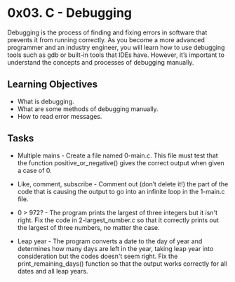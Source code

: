 # 0x03. C - Debugging

Debugging is the process of finding and fixing errors in software that prevents it from running correctly. As you become a more advanced programmer and an industry engineer, you will learn how to use debugging tools such as gdb or built-in tools that IDEs have. However, it’s important to understand the concepts and processes of debugging manually.


## Learning Objectives
-  What is debugging.
- What are some methods of debugging manually.
- How to read error messages.

## Tasks

- Multiple mains - Create a file named 0-main.c. This file must test that the function positive_or_negative() gives the correct output when given a case of 0.

- Like, comment, subscribe - Comment out (don’t delete it!) the part of the code that is causing the output to go into an infinite loop in the 1-main.c file.

- 0 > 972? - The program prints the largest of three integers but it isn't right. Fix the code in 2-largest_number.c so that it correctly prints out the largest of three numbers, no matter the case.

- Leap year - The program converts a date to the day of year and determines how many days are left in the year, taking leap year into consideration but the codes doesn't seem right. Fix the print_remaining_days() function so that the output works correctly for all dates and all leap years.
